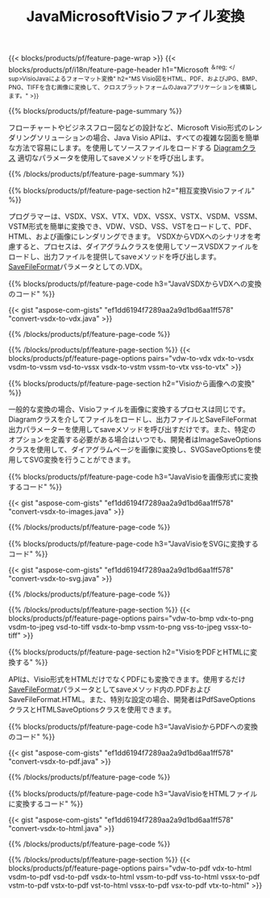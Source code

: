 ﻿---
title: JavaMicrosoftVisioファイル変換
url: /ja/java/conversion/
description: MicrosoftVisio形式を変換しますVSDXVSXVDX VTX VSSX VSTX VSDM VSTM VSSM VDW VSDVSTVSSを数行のJavaコードでHTML画像とPDFに変換します。
---
{{< blocks/products/pf/feature-page-wrap >}}
{{< blocks/products/pf/i18n/feature-page-header h1="Microsoft <sup>＆reg; </ sup>VisioJavaによるフォーマット変換" h2="MS Visio図をHTML、PDF、およびJPG、BMP、PNG、TIFFを含む画像に変換して、クロスプラットフォームのJavaアプリケーションを構築します。" >}}

{{% blocks/products/pf/feature-page-summary %}}

フローチャートやビジネスフロー図などの設計など、Microsoft Visio形式のレンダリングソリューションの場合、Java Visio APIは、すべての複雑な図面を簡単な方法で容易にします。を使用してソースファイルをロードする [Diagramクラス](https://apireference.aspose.com/diagram/java/com.aspose.diagram/Diagram) 適切なパラメータを使用してsaveメソッドを呼び出します。

{{% /blocks/products/pf/feature-page-summary %}}

{{% blocks/products/pf/feature-page-section h2="相互変換Visioファイル" %}}

プログラマーは、VSDX、VSX、VTX、VDX、VSSX、VSTX、VSDM、VSSM、VSTM形式を簡単に変換でき、VDW、VSD、VSS、VSTをロードして、PDF、HTML、および画像にレンダリングできます。 VSDXからVDXへのシナリオを考慮すると、プロセスは、ダイアグラムクラスを使用してソースVSDXファイルをロードし、出力ファイルを提供してsaveメソッドを呼び出します。 [SaveFileFormat](https://apireference.aspose.com/diagram/java/com.aspose.diagram/SaveFileFormat)パラメータとしての.VDX。 

{{% blocks/products/pf/feature-page-code h3="JavaVSDXからVDXへの変換のコード" %}}

{{< gist "aspose-com-gists" "ef1dd6194f7289aa2a9d1bd6aa1ff578" "convert-vsdx-to-vdx.java" >}}

{{% /blocks/products/pf/feature-page-code %}}

{{% /blocks/products/pf/feature-page-section %}}
{{< blocks/products/pf/feature-page-options pairs="vdw-to-vdx vdx-to-vsdx vsdm-to-vssm vsd-to-vssx vsdx-to-vstm vssm-to-vtx vss-to-vtx" >}}

{{% blocks/products/pf/feature-page-section h2="Visioから画像への変換" %}}

一般的な変換の場合、Visioファイルを画像に変換するプロセスは同じです。 Diagramクラスを介してファイルをロードし、出力ファイルとSaveFileFormat出力パラメーターを使用してsaveメソッドを呼び出すだけです。また、特定のオプションを定義する必要がある場合はいつでも、開発者はImageSaveOptionsクラスを使用して、ダイアグラムページを画像に変換し、SVGSaveOptionsを使用してSVG変換を行うことができます。

{{% blocks/products/pf/feature-page-code h3="JavaVisioを画像形式に変換するコード" %}}

{{< gist "aspose-com-gists" "ef1dd6194f7289aa2a9d1bd6aa1ff578" "convert-vsdx-to-images.java" >}}

{{% /blocks/products/pf/feature-page-code %}}

{{% blocks/products/pf/feature-page-code h3="JavaVisioをSVGに変換するコード" %}}

{{< gist "aspose-com-gists" "ef1dd6194f7289aa2a9d1bd6aa1ff578" "convert-vsdx-to-svg.java" >}}

{{% /blocks/products/pf/feature-page-code %}}

{{% /blocks/products/pf/feature-page-section %}}
{{< blocks/products/pf/feature-page-options pairs="vdw-to-bmp vdx-to-png vsdm-to-jpeg vsd-to-tiff vsdx-to-bmp vssm-to-png vss-to-jpeg vssx-to-tiff" >}}

{{% blocks/products/pf/feature-page-section h2="VisioをPDFとHTMLに変換する" %}}

APIは、Visio形式をHTMLだけでなくPDFにも変換できます。使用するだけ [SaveFileFormat](https://apireference.aspose.com/diagram/java/com.aspose.diagram/SaveFileFormat)パラメータとしてsaveメソッド内の.PDFおよびSaveFileFormat.HTML。また、特別な設定の場合、開発者はPdfSaveOptionsクラスとHTMLSaveOptionsクラスを使用できます。

{{% blocks/products/pf/feature-page-code h3="JavaVisioからPDFへの変換のコード" %}}

{{< gist "aspose-com-gists" "ef1dd6194f7289aa2a9d1bd6aa1ff578" "convert-vsdx-to-pdf.java" >}}

{{% /blocks/products/pf/feature-page-code %}}

{{% blocks/products/pf/feature-page-code h3="JavaVisioをHTMLファイルに変換するコード" %}}

{{< gist "aspose-com-gists" "ef1dd6194f7289aa2a9d1bd6aa1ff578" "convert-vsdx-to-html.java" >}}

{{% /blocks/products/pf/feature-page-code %}}

{{% /blocks/products/pf/feature-page-section %}}
{{< blocks/products/pf/feature-page-options pairs="vdw-to-pdf vdx-to-html vsdm-to-pdf vsd-to-pdf vsdx-to-html vssm-to-pdf vss-to-html vssx-to-pdf vstm-to-pdf vstx-to-pdf vst-to-html vssx-to-pdf vsx-to-pdf vtx-to-html" >}}